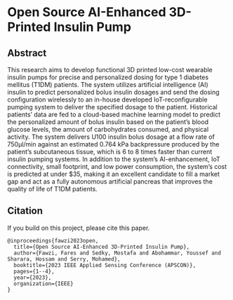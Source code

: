 # Open Source AI-Enhanced 3D-Printed Insulin Pump
## Abstract
This research aims to develop functional 3D printed low-cost wearable insulin pumps for precise and personalized dosing for type 1 diabetes mellitus (T1DM) patients. The system utilizes artificial intelligence (AI) insulin to predict personalized bolus insulin dosages and send the dosing configuration wirelessly to an in-house developed IoT-reconfigurable pumping system to deliver the specified dosage to the patient. Historical patients’ data are fed to a cloud-based machine learning model to predict the personalized amount of bolus insulin based on the patient’s blood glucose levels, the amount of carbohydrates consumed, and physical activity. The system delivers U100 insulin bolus dosage at a flow rate of 750μl/min against an estimated 0.764 kPa backpressure produced by the patient’s subcutaneous tissue, which is 6 to 8 times faster than current insulin pumping systems. In addition to the system’s AI-enhancement, IoT connectivity, small footprint, and low power consumption, the system’s cost is predicted at under $35, making it an excellent candidate to fill a market gap and act as a fully autonomous artificial pancreas that improves the quality of life of T1DM patients.


## Citation

If you build on this project, please cite this paper.

```
@inproceedings{fawzi2023open,
  title={Open Source AI-Enhanced 3D-Printed Insulin Pump},
  author={Fawzi, Fares and Sedky, Mostafa and Abohammar, Youssef and Sharara, Hossam and Serry, Mohamed},
  booktitle={2023 IEEE Applied Sensing Conference (APSCON)},
  pages={1--4},
  year={2023},
  organization={IEEE}
}
```

